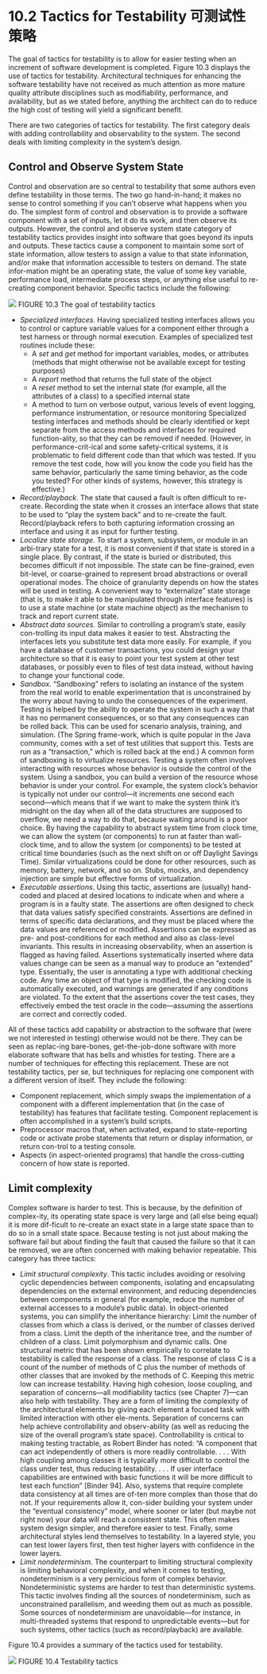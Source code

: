 10.2 Tactics for Testability 可测试性策略
===

The goal of tactics for testability is to allow for easier testing when an increment of software development is completed. Figure 10.3 displays the use of tactics for testability. Architectural techniques for enhancing the software testability have not received as much attention as more mature quality attribute disciplines such as modifiability, performance, and availability, but as we stated before, anything the architect can do to reduce the high cost of testing will yield a significant benefit.

There are two categories of tactics for testability. The first category deals with adding controllability and observability to the system. The second deals with limiting complexity in the system’s design.

## Control and Observe System State

Control and observation are so central to testability that some authors even define testability in those terms. The two go hand-in-hand; it makes no sense to control something if you can’t observe what happens when you do. The simplest form of control and observation is to provide a software component with a set of inputs, let it do its work, and then observe its outputs. However, the control and observe system state category of testability tactics provides insight into software that goes beyond its inputs and outputs. These tactics cause a component to maintain some sort of state information, allow testers to assign a value to that state information, and/or make that information accessible to testers on demand. The state infor-mation might be an operating state, the value of some key variable, performance load, intermediate process steps, or anything else useful to re-creating component behavior. Specific tactics include the following:

![](fig.10.3)
FIGURE 10.3 The goal of testability tactics

* _Specialized interfaces_. Having specialized testing interfaces allows you to control or capture variable values for a component either through a test harness or through normal execution. Examples of specialized test routines include these:
  * A _set_ and _get_ method for important variables, modes, or attributes (methods that might otherwise not be available except for testing purposes)
  * A _report_ method that returns the full state of the object 
  * A _reset_ method to set the internal state (for example, all the attributes of a class) to a specified internal state
  * A method to turn on verbose output, various levels of event logging, performance instrumentation, or resource monitoring
    Specialized testing interfaces and methods should be clearly identified or kept separate from the access methods and interfaces for required function-ality, so that they can be removed if needed. (However, in performance-crit-ical and some safety-critical systems, it is problematic to field different code than that which was tested. If you remove the test code, how will you know the code you field has the same behavior, particularly the same timing behavior, as the code you tested? For other kinds of systems, however, this strategy is effective.)
* _Record/playback_. The state that caused a fault is often difficult to re-create. Recording the state when it crosses an interface allows that state to be used to “play the system back” and to re-create the fault. Record/playback refers to both capturing information crossing an interface and using it as input for further testing.
* _Localize state storage_. To start a system, subsystem, or module in an arbi-trary state for a test, it is most convenient if that state is stored in a single place. By contrast, if the state is buried or distributed, this becomes difficult if not impossible. The state can be fine-grained, even bit-level, or coarse-grained to represent broad abstractions or overall operational modes. The choice of granularity depends on how the states will be used in testing. A convenient way to “externalize” state storage (that is, to make it able to be manipulated through interface features) is to use a state machine (or state machine object) as the mechanism to track and report current state.
* _Abstract data sources_. Similar to controlling a program’s state, easily con-trolling its input data makes it easier to test. Abstracting the interfaces lets you substitute test data more easily. For example, if you have a database of customer transactions, you could design your architecture so that it is easy to point your test system at other test databases, or possibly even to files of test data instead, without having to change your functional code.
* _Sandbox_. “Sandboxing” refers to isolating an instance of the system from the real world to enable experimentation that is unconstrained by the worry about having to undo the consequences of the experiment. Testing is helped by the ability to operate the system in such a way that it has no permanent consequences, or so that any consequences can be rolled back. This can be used for scenario analysis, training, and simulation. (The Spring frame-work, which is quite popular in the Java community, comes with a set of test utilities that support this. Tests are run as a “transaction,” which is rolled back at the end.)
  A common form of sandboxing is to virtualize resources. Testing a system often involves interacting with resources whose behavior is outside the control of the system. Using a sandbox, you can build a version of the resource whose behavior is under your control. For example, the system clock’s behavior is typically not under our control—it increments one second each second—which means that if we want to make the system think it’s midnight on the day when all of the data structures are supposed to overflow, we need a way to do that, because waiting around is a poor choice. By having the capability to abstract system time from clock time, we can allow the system (or components) to run at faster than wall-clock time, and to allow the system (or components) to be tested at critical time boundaries (such as the next shift on or off Daylight Savings Time). Similar virtualizations could be done for other resources, such as memory, battery, network, and so on. Stubs, mocks, and dependency injection are simple but effective forms of virtualization.
* _Executable assertions_. Using this tactic, assertions are (usually) hand-coded and placed at desired locations to indicate when and where a program is in a faulty state. The assertions are often designed to check that data values satisfy specified constraints. Assertions are defined in terms of specific data declarations, and they must be placed where the data values are referenced or modified. Assertions can be expressed as pre- and post-conditions for each method and also as class-level invariants. This results in increasing observability, when an assertion is flagged as having failed. Assertions systematically inserted where data values change can be seen as a manual way to produce an “extended” type. Essentially, the user is annotating a type with additional checking code. Any time an object of that type is modified, the checking code is automatically executed, and warnings are generated if any conditions are violated. To the extent that the assertions cover the test cases, they effectively embed the test oracle in the code—assuming the assertions are correct and correctly coded.

All of these tactics add capability or abstraction to the software that (were we not interested in testing) otherwise would not be there. They can be seen as replac-ing bare-bones, get-the-job-done software with more elaborate software that has bells and whistles for testing. There are a number of techniques for effecting this replacement. These are not testability tactics, per se, but techniques for replacing one component with a different version of itself. They include the following:
* Component replacement, which simply swaps the implementation of a component with a different implementation that (in the case of testability) has features that facilitate testing. Component replacement is often accomplished in a system’s build scripts.
* Preprocessor macros that, when activated, expand to state-reporting code or activate probe statements that return or display information, or return con-trol to a testing console.
* Aspects (in aspect-oriented programs) that handle the cross-cutting concern of how state is reported.

## Limit complexity

Complex software is harder to test. This is because, by the definition of complex-ity, its operating state space is very large and (all else being equal) it is more dif-ficult to re-create an exact state in a large state space than to do so in a small state space. Because testing is not just about making the software fail but about finding the fault that caused the failure so that it can be removed, we are often concerned with making behavior repeatable. This category has three tactics:
* _Limit structural complexity_. This tactic includes avoiding or resolving cyclic dependencies between components, isolating and encapsulating dependencies on the external environment, and reducing dependencies between components in general (for example, reduce the number of external accesses to a module’s public data). In object-oriented systems, you can simplify the inheritance hierarchy: Limit the number of classes from which a class is derived, or the number of classes derived from a class. Limit the depth of the inheritance tree, and the number of children of a class. Limit polymorphism and dynamic calls. One structural metric that has been shown empirically to correlate to testability is called the response of a class. The response of class C is a count of the number of methods of C plus the number of methods of other classes that are invoked by the methods of C. Keeping this metric low can increase testability.
  Having high cohesion, loose coupling, and separation of concerns—all modifiability tactics (see Chapter 7)—can also help with testability. They are a form of limiting the complexity of the architectural elements by giving each element a focused task with limited interaction with other ele-ments. Separation of concerns can help achieve controllability and observ-ability (as well as reducing the size of the overall program’s state space). Controllability is critical to making testing tractable, as Robert Binder has noted: “A component that can act independently of others is more readily controllable. . . . With high coupling among classes it is typically more difficult to control the class under test, thus reducing testability. . . . If user interface capabilities are entwined with basic functions it will be more difficult to test each function” [Binder 94].
  Also, systems that require complete data consistency at all times are of-ten more complex than those that do not. If your requirements allow it, con-sider building your system under the “eventual consistency” model, where sooner or later (but maybe not right now) your data will reach a consistent state. This often makes system design simpler, and therefore easier to test.
  Finally, some architectural styles lend themselves to testability. In a layered style, you can test lower layers first, then test higher layers with confidence in the lower layers.
* _Limit nondeterminism_. The counterpart to limiting structural complexity is limiting behavioral complexity, and when it comes to testing, nondeterminism is a very pernicious form of complex behavior. Nondeterministic systems are harder to test than deterministic systems. This tactic involves finding all the sources of nondeterminism, such as unconstrained parallelism, and weeding them out as much as possible. Some sources of nondeterminism are unavoidable—for instance, in multi-threaded systems that respond to unpredictable events—but for such systems, other tactics (such as record/playback) are available.

Figure 10.4 provides a summary of the tactics used for testability.

![](fig.10.4)
FIGURE 10.4 Testability tactics
